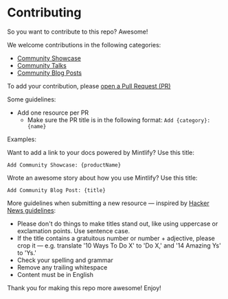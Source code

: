 # Contributing

So you want to contribute to this repo? Awesome!

We welcome contributions in the following categories:

- [Community Showcase](/awesome-mintlify#community-showcase)
- [Community Talks](/awesome-mintlify#community-talks)
- [Community Blog Posts](/awesome-mintlify#community-blog-posts)

To add your contribution, please [open a Pull Request (PR)](/pull)

Some guidelines:

- Add one resource per PR
  - Make sure the PR title is in the following format: `Add {category}: {name}`

Examples:

Want to add a link to your docs powered by Mintlify? Use this title:
```
Add Community Showcase: {productName}
```

Wrote an awesome story about how you use Mintlify? Use this title:
```
Add Community Blog Post: {title}
```

More guidelines when submitting a new resource — inspired by [Hacker News guidelines](https://news.ycombinator.com/newsguidelines.html):
- Please don't do things to make titles stand out, like using uppercase or exclamation points. Use sentence case.
- If the title contains a gratuitous number or number + adjective, please crop it — e.g. translate '10 Ways To Do X' to 'Do X,' and '14 Amazing Ys' to 'Ys.'
- Check your spelling and grammar
- Remove any trailing whitespace
- Content must be in English

Thank you for making this repo more awesome! Enjoy!